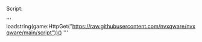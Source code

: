 Script:

''' loadstring(game:HttpGet("https://raw.githubusercontent.com/nvxqware/nvxqware/main/script"))() '''
